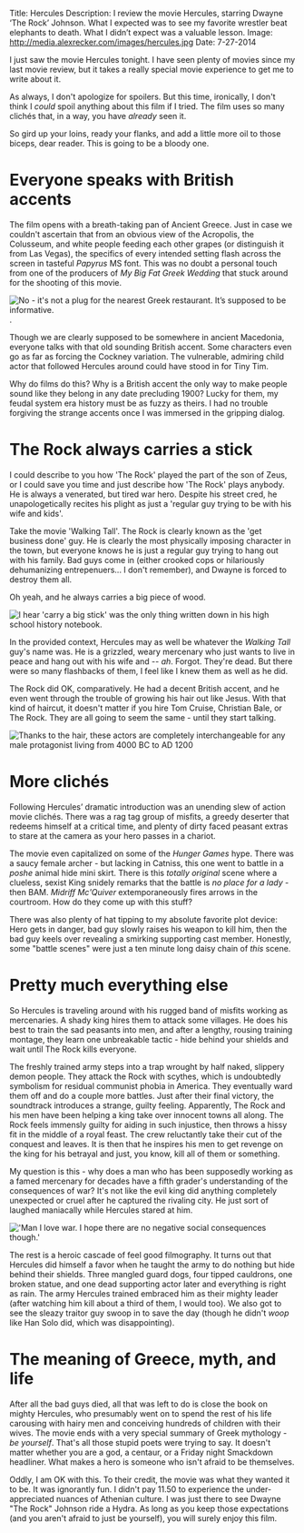 Title: Hercules
Description: I review the movie Hercules, starring Dwayne ‘The Rock’ Johnson.  What I expected was to see my favorite wrestler beat elephants to death.  What I didn’t expect was a valuable lesson.
Image: http://media.alexrecker.com/images/hercules.jpg
Date: 7-27-2014 

I just saw the movie Hercules tonight.  I have seen plenty of movies since my last movie review, but it takes a really special movie experience to get me to write about it.

As always, I don't apologize for spoilers.  But this time, ironically, I don't think I *could* spoil anything about this film if I tried.  The film uses so many clichés that, in a way, you have *already* seen it.

So gird up your loins, ready your flanks, and add a little more oil to those biceps, dear reader.  This is going to be a bloody one.

# Everyone speaks with British accents

The film opens with a breath-taking pan of Ancient Greece.  Just in case we couldn't ascertain that from an obvious view of the Acropolis, the Colusseum, and white people feeding each other grapes (or distinguish it from Las Vegas), the specifics of every intended setting flash across the screen in tasteful *Papyrus* MS font.  This was no doubt a personal touch from one of the producers of *My Big Fat Greek Wedding* that stuck around for the shooting of this movie.

![No - it's not a plug for the nearest Greek restaurant.  It’s supposed to be informative.](http://www.skhs.net/assets/images/dept/50/rest2012GreekMenu2.jpg).
 
Though we are clearly supposed to be somewhere in ancient Macedonia, everyone talks with that old sounding British accent.  Some characters even go as far as forcing the Cockney variation.  The vulnerable, admiring child actor that followed Hercules around could have stood in for Tiny Tim.

Why do films do this?  Why is a British accent the only way to make people sound like they belong in any date precluding 1900?  Lucky for them, my feudal system era history must be as fuzzy as theirs.  I had no trouble forgiving the strange accents once I was immersed in the gripping dialog.

# The Rock always carries a stick

I could describe to you how 'The Rock' played the part of the son of Zeus, or I could save you time and just describe how 'The Rock' plays anybody.  He is always a venerated, but tired war hero.  Despite his street cred, he unapologetically recites his plight as just a 'regular guy trying to be with his wife and kids'.

Take the movie 'Walking Tall'.   The Rock is clearly known as the 'get business done' guy.  He is clearly the most physically imposing character in the town, but everyone knows he is just a regular guy trying to hang out with his family.  Bad guys come in (either crooked cops or hilariously dehumanizing entrepenuers... I don't remember), and Dwayne is forced to destroy them all.

Oh yeah, and he always carries a big piece of wood.

![I hear 'carry a big stick' was the only thing written down in his high school history notebook.](http://i.imgur.com/3lqo2E7.jpg)

In the provided context, Hercules may as well be whatever the *Walking Tall* guy's name was.  He is a grizzled, weary mercenary who just wants to live in peace and hang out with his wife and -- *ah*.  Forgot.  They're dead.  But there were so many flashbacks of them, I feel like I knew them as well as he did.

The Rock did OK, comparatively.  He had a decent British accent, and he even went through the trouble of growing his hair out like Jesus.  With that kind of haircut, it doesn't matter if you hire Tom Cruise, Christian Bale, or The Rock.  They are all going to seem the same - until they start talking.

![Thanks to the hair, these actors are completely interchangeable for any male protagonist living from 4000 BC to AD 1200](http://i.imgur.com/gmRGaYz.jpg)

# More clichés

Following Hercules’ dramatic introduction was an unending slew of action movie clichés.  There was a rag tag group of misfits, a greedy deserter that redeems himself at a critical time, and plenty of dirty faced peasant extras to stare at the camera as your hero passes in a chariot.

The movie even capitalized on some of the *Hunger Games* hype.  There was a saucy female archer - but lacking in Catniss, this one went to battle in a *poshe* animal hide mini skirt.  There is this *totally original* scene where a clueless, sexist King snidely remarks that the battle is *no place for a lady* - then BAM.  *Midriff Mc'Quiver* extemporaneously fires arrows in the courtroom.  How do they come up with this stuff?  

There was also plenty of hat tipping to my absolute favorite plot device: Hero gets in danger, bad guy slowly raises his weapon to kill him, then the bad guy keels over revealing a smirking supporting cast member.  Honestly, some "battle scenes" were just a ten minute long daisy chain of *this* scene.

# Pretty much everything else

So Hercules is traveling around with his rugged band of misfits working as mercenaries.  A shady king hires them to attack some villages.  He does his best to train the sad peasants into men, and after a lengthy, rousing training montage, they learn one unbreakable tactic - hide behind your shields and wait until The Rock kills everyone.

The freshly trained army steps into a trap wrought by half naked, slippery demon people.  They attack the Rock with scythes, which is undoubtedly symbolism for residual communist phobia in America.  They eventually ward them off and do a couple more battles.  Just after their final victory, the soundtrack introduces a strange, guilty feeling.  Apparently, The Rock and his men have been helping a king take over innocent towns all along.  The Rock feels immensly guilty for aiding in such injustice, then throws a hissy fit in the middle of a royal feast.  The crew reluctantly take their cut of the conquest and leaves.  It is then that he inspires his men to get revenge on the king for his betrayal and just, you know, kill all of them or something.

My question is this - why does a man who has been supposedly working as a famed mercenary for decades have a fifth grader's understanding of the consequences of war?  It's not like the evil king did anything completely unexpected or cruel after he captured the rivaling city.  He just sort of laughed maniacally while Hercules stared at him.

!['Man I love war.  I hope there are no negative social consequences though.'](http://www.marcusbronzy.com/wp-content/uploads/sites/11/2014/07/hercules-dwayne-johnson-600x271.jpg)

The rest is a heroic cascade of feel good filmography.  It turns out that Hercules did himself a favor when he taught the army to do nothing but hide behind their shields.  Three mangled guard dogs, four tipped cauldrons, one broken statue, and one dead supporting actor later and everything is right as rain.  The army Hercules trained embraced him as their mighty leader (after watching him kill about a third of them, I would too).  We also got to see the sleazy traitor guy swoop in to save the day (though he didn't *woop* like Han Solo did, which was disappointing).

# The meaning of Greece, myth, and life

After all the bad guys died, all that was left to do is close the book on mighty Hercules, who presumably went on to spend the rest of his life carousing with hairy men and conceiving hundreds of children with their wives.  The movie ends with a very special summary of Greek mythology - *be yourself*.  That's all those stupid poets were trying to say.  It doesn't matter whether you are a god, a centaur, or a Friday night Smackdown headliner.  What makes a hero is someone who isn't afraid to be themselves.

Oddly, I am OK with this.  To their credit, the movie was what they wanted it to be.  It was ignorantly fun.  I didn't pay 11.50 to experience the under-appreciated nuances of Athenian culture.  I was just there to see Dwayne "The Rock" Johnson ride a Hydra.  As long as you keep those expectations (and you aren't afraid to just be yourself), you will surely enjoy this film.
